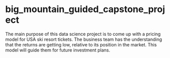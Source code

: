 # big_mountain_guided_capstone_project

The main purpose of this data science project is to come up with a pricing model for USA ski resort tickets. The business team has the understanding that the returns are getting low, relative to its position in the market. This model will guide them for future investment plans. 


